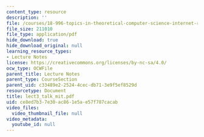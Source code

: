 ```yaml
---
content_type: resource
description: ''
file: /courses/18-996-topics-in-theoretical-computer-science-internet-research-problems-spring-2002/ce8ed7b37e30ac861e5ae57f787cacab_lect3_talk_mit.pdf
file_size: 211010
file_type: application/pdf
hide_download: true
hide_download_original: null
learning_resource_types:
- Lecture Notes
license: https://creativecommons.org/licenses/by-nc-sa/4.0/
ocw_type: OCWFile
parent_title: Lecture Notes
parent_type: CourseSection
parent_uid: c33489e2-2524-4cec-db71-3e9f5ef8529d
resourcetype: Document
title: lect3_talk_mit.pdf
uid: ce8ed7b3-7e30-ac86-1e5a-e57f787cacab
video_files:
  video_thumbnail_file: null
video_metadata:
  youtube_id: null
---
```

